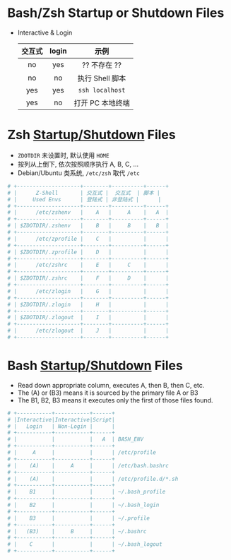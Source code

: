# Bash/Zsh Startup or Shutdown Files

- Interactive & Login

  |  交互式  |  login  |       示例       |
  |:--------:|:-------:|:----------------:|
  | no       | yes     | ?? 不存在 ??     |
  | no       | no      | 执行 Shell 脚本  |
  | yes      | yes     | `ssh localhost`  |
  | yes      | no      | 打开 PC 本地终端 |

# Zsh [Startup/Shutdown](https://zsh.sourceforge.io/Doc/Release/Files.html) Files

- `ZDOTDIR` 未设置时, 默认使用 `HOME`
- 按列从上倒下, 依次按照顺序执行 A, B, C, ...
- Debian/Ubuntu 类系统, `/etc/zsh` 取代 `/etc`

```bash
# +--------------------+--------+----------+------+
# |      Z-Shell       | 交互式 |  交互式  | 脚本 |
# |     Used Envs      | 登陆式 | 非登陆式 |      |
# +--------------------+--------+----------+------+
# |      /etc/zshenv   |    A   |     A    |   A  |
# +--------------------+--------+----------+------+
# | $ZDOTDIR/.zshenv   |    B   |     B    |   B  |
# +--------------------+--------+----------+------+
# |      /etc/zprofile |    C   |          |      |
# +--------------------+--------+----------+------+
# | $ZDOTDIR/.zprofile |    D   |          |      |
# +--------------------+--------+----------+------+
# |      /etc/zshrc    |    E   |     C    |      |
# +--------------------+--------+----------+------+
# | $ZDOTDIR/.zshrc    |    F   |     D    |      |
# +--------------------+--------+----------+------+
# |      /etc/zlogin   |    G   |          |      |
# +--------------------+--------+----------+------+
# | $ZDOTDIR/.zlogin   |    H   |          |      |
# +--------------------+--------+----------+------+
# | $ZDOTDIR/.zlogout  |    I   |          |      |
# +--------------------+--------+----------+------+
# |      /etc/zlogout  |    J   |          |      |
# +--------------------+--------+----------+------+
```

# Bash [Startup/Shutdown](https://www.gnu.org/software/bash/manual/bash.html#Bash-Startup-Files) Files

- Read down appropriate column, executes A, then B, then C, etc.
- The (A) or (B3) means it is sourced by the primary file A or B3
- The B1, B2, B3 means it executes only the first of those files found.

```bash
# +-----------+-----------+------+
# |Interactive|Interactive|Script|
# |   Login   | Non-Login |      |
# +-----------+-----------+------+
# |           |           |   A  | BASH_ENV
# +-----------+-----------+------+
# |     A     |           |      | /etc/profile
# +-----------+-----------+------+
# |    (A)    |     A     |      | /etc/bash.bashrc
# +-----------+-----------+------+
# |    (A)    |           |      | /etc/profile.d/*.sh
# +-----------+-----------+------+
# |    B1     |           |      | ~/.bash_profile
# +-----------+-----------+------+
# |    B2     |           |      | ~/.bash_login
# +-----------+-----------+------+
# |    B3     |           |      | ~/.profile
# +-----------+-----------+------+
# |   (B3)    |     B     |      | ~/.bashrc
# +-----------+-----------+------+
# |    C      |           |      | ~/.bash_logout
# +-----------+-----------+------+
```

